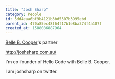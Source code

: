 ```yaml
---
title: "Josh Sharp"
category: People
id: 5dd4eaa6bf9b4121b3bd5307b3995ebd
parent_id: 470a85ec48f64f17b1e8ba374f4a187f
created_at: 1588086887964
---
```


[Belle B. Cooper](/brain/Belle-B--Cooper)'s partner

http://joshsharp.com.au/

I'm co-founder of Hello Code with Belle B. Cooper.

I am joshsharp on twitter.
    